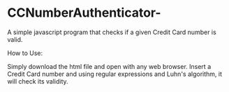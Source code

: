 # CCNumberAuthenticator-
A simple javascript program that checks if a given Credit Card number is valid. 

How to Use:

Simply download the html file and open with any web browser. Insert a Credit Card number and using regular expressions and Luhn's
algorithm, it will check its validity. 
